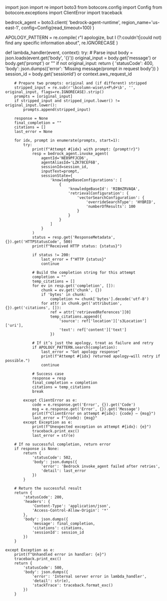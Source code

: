 import json
import re
import boto3
from botocore.config import Config
from botocore.exceptions import ClientError
import traceback

bedrock_agent = boto3.client(
    'bedrock-agent-runtime',
    region_name='us-east-1',
    config=Config(read_timeout=100)
)

APOLOGY_PATTERN = re.compile(
    r"I apologize, but I (?:couldn't|could not) find any specific information about",
    re.IGNORECASE
)

def lambda_handler(event, context):
    try:
        # Parse input
        body = json.loads(event.get('body', '{}'))
        original_input = body.get('message') or body.get('prompt') or ""
        if not original_input:
            return {
                'statusCode': 400,
                'body': json.dumps({'error': 'Missing message/prompt in request body'})
            }
        session_id = body.get('sessionId') or context.aws_request_id

        # Prepare two prompts: original and (if different) stripped
        stripped_input = re.sub(r'\bcolumn-wise\s+P\d+\b', '', original_input, flags=re.IGNORECASE).strip()
        prompts = [original_input]
        if stripped_input and stripped_input.lower() != original_input.lower():
            prompts.append(stripped_input)

        response = None
        final_completion = ""
        citations = []
        last_error = None

        for idx, prompt in enumerate(prompts, start=1):
            try:
                print(f"Attempt #{idx} with prompt: {prompt!r}")
                resp = bedrock_agent.invoke_agent(
                    agentId='NE89PFJCD6',
                    agentAliasId='LZK78CEF6B',
                    sessionId=session_id,
                    inputText=prompt,
                    sessionState={
                        'knowledgeBaseConfigurations': [
                            {
                                'knowledgeBaseId': 'RIBHZRVAQA',
                                'retrievalConfiguration': {
                                    'vectorSearchConfiguration': {
                                        'overrideSearchType': 'HYBRID',
                                        'numberOfResults': 100
                                    }
                                }
                            }
                        ]
                    }
                )
                status = resp.get('ResponseMetadata', {}).get('HTTPStatusCode', 500)
                print(f"Received HTTP status: {status}")

                if status != 200:
                    last_error = f"HTTP {status}"
                    continue

                # Build the completion string for this attempt
                completion = ""
                temp_citations = []
                for ev in resp.get('completion', []):
                    chunk = ev.get('chunk', {})
                    if 'bytes' in chunk:
                        completion += chunk['bytes'].decode('utf-8')
                    for attr in chunk.get('attribution', {}).get('citations', []):
                        ref = attr['retrievedReferences'][0]
                        temp_citations.append({
                            'source': ref['location']['s3Location']['uri'],
                            'text': ref['content']['text']
                        })

                # If it’s just the apology, treat as failure and retry
                if APOLOGY_PATTERN.search(completion):
                    last_error = "Got apology response"
                    print(f"Attempt #{idx} returned apology—will retry if possible.")
                    continue

                # Success case
                response = resp
                final_completion = completion
                citations = temp_citations
                break

            except ClientError as e:
                code = e.response.get('Error', {}).get('Code')
                msg = e.response.get('Error', {}).get('Message')
                print(f"ClientError on attempt #{idx}: {code} – {msg}")
                last_error = f"{code}: {msg}"
            except Exception as e:
                print(f"Unexpected exception on attempt #{idx}: {e}")
                traceback.print_exc()
                last_error = str(e)

        # If no successful completion, return error
        if response is None:
            return {
                'statusCode': 502,
                'body': json.dumps({
                    'error': 'Bedrock invoke_agent failed after retries',
                    'detail': last_error
                })
            }

        # Return the successful result
        return {
            'statusCode': 200,
            'headers': {
                'Content-Type': 'application/json',
                'Access-Control-Allow-Origin': '*'
            },
            'body': json.dumps({
                'message': final_completion,
                'citations': citations,
                'sessionId': session_id
            })
        }

    except Exception as e:
        print(f"Unhandled error in handler: {e}")
        traceback.print_exc()
        return {
            'statusCode': 500,
            'body': json.dumps({
                'error': 'Internal server error in lambda_handler',
                'detail': str(e),
                'stackTrace': traceback.format_exc()
            })
        }
